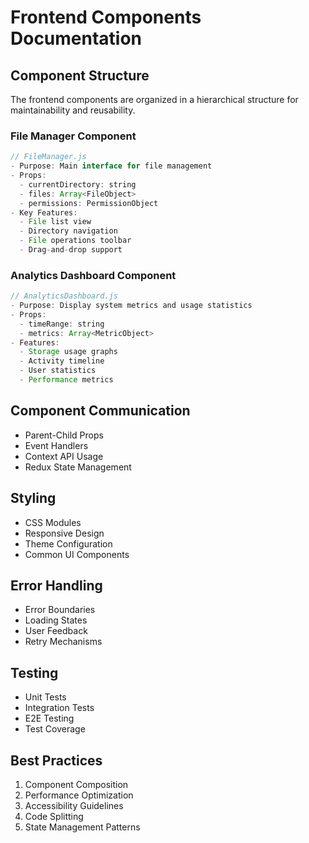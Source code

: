 # Frontend Components Documentation

## Component Structure
The frontend components are organized in a hierarchical structure for maintainability and reusability.

### File Manager Component
```jsx
// FileManager.js
- Purpose: Main interface for file management
- Props:
  - currentDirectory: string
  - files: Array<FileObject>
  - permissions: PermissionObject
- Key Features:
  - File list view
  - Directory navigation
  - File operations toolbar
  - Drag-and-drop support
```

### Analytics Dashboard Component
```jsx
// AnalyticsDashboard.js
- Purpose: Display system metrics and usage statistics
- Props:
  - timeRange: string
  - metrics: Array<MetricObject>
- Features:
  - Storage usage graphs
  - Activity timeline
  - User statistics
  - Performance metrics
```

## Component Communication
- Parent-Child Props
- Event Handlers
- Context API Usage
- Redux State Management

## Styling
- CSS Modules
- Responsive Design
- Theme Configuration
- Common UI Components

## Error Handling
- Error Boundaries
- Loading States
- User Feedback
- Retry Mechanisms

## Testing
- Unit Tests
- Integration Tests
- E2E Testing
- Test Coverage

## Best Practices
1. Component Composition
2. Performance Optimization
3. Accessibility Guidelines
4. Code Splitting
5. State Management Patterns
